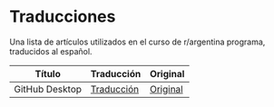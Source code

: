 # Traducciones

Una lista de artículos utilizados en el curso de r/argentina programa, traducidos al español.


<table>
<thead>
    <th>Título</th>
    <th>Traducción</th>
    <th>Original</th>
</thead>
<tbody>
</tbody>
    <tr>
        <td>GitHub Desktop</td>
        <td><a href="src/github.md">Traducción</a></td>
        <td><a href="https://github.blog/2019-10-02-get-started-easier-with-github-desktop-2-2/">Original</a></td>
    </tr>
</table>
